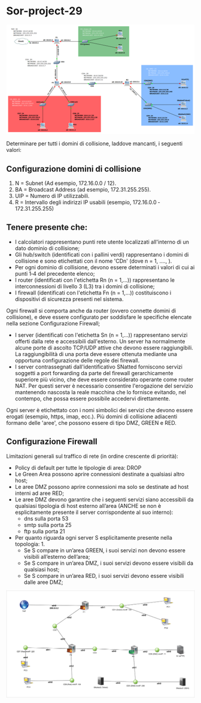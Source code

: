 ﻿# Sor-project-29
![topology](https://github.com/AlexFazio64/Sor-project-29/blob/main/topology_gns.png?raw=true)

Determinare per tutti i domini di collisione, laddove mancanti, i seguenti valori: 

## Configurazione domini di collisione
1. N = Subnet (Ad esempio, 172.16.0.0 / 12). 
2. BA = Broadcast Address (ad esempio, 172.31.255.255). 
3. UIP = Numero di IP utilizzabili. 
4. R = Intervallo degli indirizzi IP usabili (esempio, 172.16.0.0  ‐ 172.31.255.255)

## Tenere presente che: 
- I calcolatori rappresentano punti rete utente localizzati all'interno di un dato dominio di collisione; 
- Gli hub/switch (identificati con i pallini verdi) rappresentano i domini di collisione e sono etichettati con il nome 'CDn'  (dove n = 1, ...., ). 
- Per ogni dominio di collisione, devono essere determinati i valori di cui ai punti 1‐4 del precedente elenco; 
- I router (identificati con l'etichetta Rn (n = 1,...)) rappresentano le interconnessioni di livello 3 (L3) tra i domini di collisione; 
- I firewall (identificati con l'etichetta Fn (n = 1,...)) costituiscono i dispositivi di sicurezza presenti nel sistema. 

Ogni firewall si comporta anche da router (ovvero connette domini di collisione), e deve essere configurato per
soddisfare le specifiche elencate nella sezione Configurazione Firewall; 
- I server (identificati con l'etichetta Sn (n = 1,...)) rappresentano servizi offerti dalla rete e accessibili dall'esterno. Un server ha normalmente alcune porte di ascolto TCP/UDP attive che devono essere raggiungibili. La raggiungibilità di una porta deve essere ottenuta mediante una opportuna configurazione delle regole dei firewall. 
- I server contrassegnati dall'identificativo SNatted forniscono servizi soggetti a port forwarding da parte del firewall gerarchicamente superiore più vicino, che deve essere considerato operante come router NAT. Per questi server è necessario consentire l'erogazione del servizio mantenendo nascosta la reale macchina che lo fornisce evitando, nel contempo, che possa essere possibile accedervi direttamente. 

Ogni server è etichettato con i nomi simbolici dei servizi che devono essere erogati (esempio, https, imap, ecc.). Più domini di collisione adiacenti formano delle 'aree', che possono essere di tipo DMZ, GREEN e RED. 
## Configurazione Firewall
Limitazioni generali sul traffico di rete (in ordine crescente di priorità): 
- Policy di default per tutte le tipologie di area: DROP 
- Le Green Area possono aprire connessioni destinate a qualsiasi altro host; 
- Le aree DMZ possono aprire connessioni ma solo se destinate ad host interni ad aree RED; 
- Le aree DMZ devono garantire che i seguenti servizi siano accessibili da qualsiasi tipologia di host 
esterno all’area (ANCHE se non è esplicitamente presente il server corrispondente al suo interno):  
  - dns sulla porta 53   
  - smtp sulla porta 25  
  - ftp sulla porta 21  
- Per quanto riguarda ogni server S esplicitamente presente nella topologia: 1.
  - Se S compare in un’area GREEN, i suoi servizi non devono essere visibili all’esterno dell’area; 
  - Se S compare in un’area DMZ, i suoi servizi devono essere visibili da qualsiasi host; 
  - Se S compare in un’area RED, i suoi servizi devono essere visibili dalle aree DMZ; 

![topology](https://github.com/AlexFazio64/Sor-project-29/blob/main/topology.png?raw=true)
